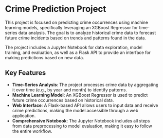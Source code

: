 # Crime Prediction Project

This project is focused on predicting crime occurrences using machine learning models, specifically leveraging an XGBoost Regressor for time-series data analysis. The goal is to analyze historical crime data to forecast future crime incidents based on trends and patterns found in the data.

The project includes a Jupyter Notebook for data exploration, model training, and evaluation, as well as a Flask API to provide an interface for making predictions based on new data.

## Key Features

- **Time-Series Analysis**: The project processes crime data by aggregating it over time (e.g., by year and month) to identify patterns.
- **Machine Learning Model**: An XGBoost Regressor is used to predict future crime occurrences based on historical data.
- **Web Interface**: A Flask-based API allows users to input data and receive crime predictions, making the model accessible through a web application.
- **Comprehensive Notebook**: The Jupyter Notebook includes all steps from data preprocessing to model evaluation, making it easy to follow the entire workflow.

